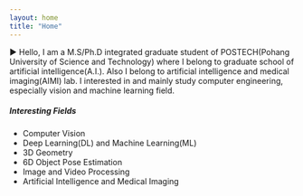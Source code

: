 ```yaml
---
layout: home
title: "Home"
---
```


▶︎ Hello, I am a M.S/Ph.D integrated graduate student of POSTECH(Pohang University of Science and Technology) where I belong to graduate school of artificial intelligence(A.I.). Also I belong to artificial intelligence and medical imaging(AIMI) lab. I interested in and mainly study computer engineering, especially vision and machine learning field. 
<br/>

##### ***Interesting Fields***
- Computer Vision
- Deep Learning(DL) and Machine Learning(ML)
- 3D Geometry
- 6D Object Pose Estimation
- Image and Video Processing
- Artificial Intelligence and Medical Imaging 
